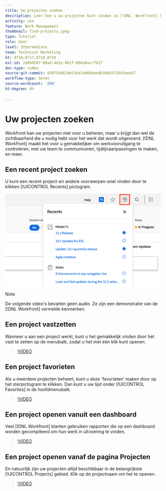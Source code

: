 ```yaml
---
title: Uw projecten zoeken
description: Leer hoe u uw projecten kunt vinden in [!DNL  Workfront] het gebruiken van spelden, favorieten, dashboards, en [!UICONTROL Projects] pagina.
activity: use
feature: Work Management
thumbnail: find-projects.jpeg
type: Tutorial
role: User
level: Intermediate
team: Technical Marketing
kt: 8716,8717,8718,8719
exl-id: 2d894587-60ad-4d1e-961f-886a8accfb17
doc-type: video
source-git-commit: d39754b619e526e1a869deedb38dd2f2b43aee57
workflow-type: tm+mt
source-wordcount: '208'
ht-degree: 0%

---
```


# Uw projecten zoeken

Workfront kan uw projecten niet voor u beheren, maar u krijgt dan wel de zichtbaarheid die u nodig hebt voor het werk dat wordt uitgevoerd. [!DNL Workfront] maakt het voor u gemakkelijker om werkvooruitgang te controleren, met uw team te communiceren, tijdlijnaanpassingen te maken, en meer.

<!---
In this section, you will learn how to:

Find your projects in [!DNL Workfront]
Make your project visible to stakeholders
Find project communications
Use [!DNL Workfront] features when reviewing the task list to monitor project progress
--->

## Een recent project zoeken

U kunt een recent project-en andere voorwerpen-snel vinden door te klikken [!UICONTROL Recents] pictogram.

![[!UICONTROL Status] veld uitgevouwen in projectkoptekst](assets/recents.png)

>[!NOTE]
>
>De volgende video&#39;s bevatten geen audio. Ze zijn een demonstratie van de [!DNL Workfront] vermelde kenmerken.

## Een project vastzetten

Wanneer u aan een project werkt, kunt u het gemakkelijk vinden door het vast te zetten op de menubalk, zodat u het met één klik kunt openen.

>[!VIDEO](https://video.tv.adobe.com/v/335038/?quality=12)

## Een project favorieten

Als u meerdere projecten beheert, kunt u deze &#39;favorieten&#39; maken door op het sterpictogram te klikken. Dan kunt u uw lijst onder [!UICONTROL Favorites] in de hoofdmenubalk.

>[!VIDEO](https://video.tv.adobe.com/v/335039/?quality=12)


## Een project openen vanuit een dashboard

Veel [!DNL Workfront] klanten gebruiken rapporten die op een dashboard worden gecompileerd om hun werk in uitvoering te vinden.

>[!VIDEO](https://video.tv.adobe.com/v/335041/?quality=12)


## Een project openen vanaf de pagina Projecten

En natuurlijk zijn uw projecten altijd beschikbaar in de belangrijkste [!UICONTROL Projects] gebied. Klik op de projectnaam om het te openen.

>[!VIDEO](https://video.tv.adobe.com/v/335040/?quality=12)

